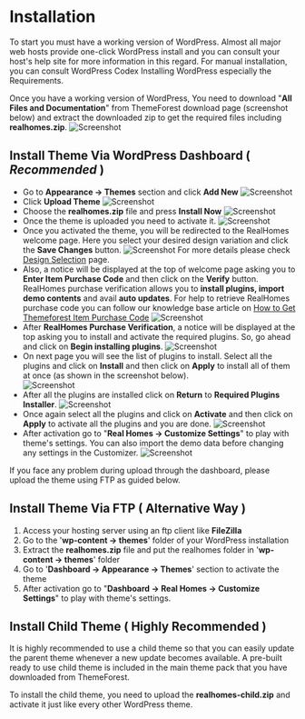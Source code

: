 # Installation

To start you must have a working version of WordPress. Almost all major web hosts provide one-click WordPress install and you can consult your host's help site for more information in this regard. For manual installation, you can consult WordPress Codex Installing WordPress especially the Requirements.

Once you have a working version of WordPress, You need to download "**All Files and Documentation**" from ThemeForest download page (screenshot below) and extract the downloaded zip to get the required files including **realhomes.zip**.
![Screenshot](images/installation/download-rh-full-package.png)

## Install Theme Via WordPress Dashboard ( _Recommended_ )

- Go to **Appearance → Themes** section and click **Add New**
![Screenshot](images/installation/add-new.png)
- Click **Upload Theme**
![Screenshot](images/installation/upload-theme.png)
- Choose the **realhomes.zip** file and press **Install Now**
![Screenshot](images/installation/realhomes-zip.png)
- Once the theme is uploaded you need to activate it. 
![Screenshot](images/installation/activate-theme.png)
- Once you activated the theme, you will be redirected to the RealHomes welcome page. Here you select your desired design variation and click the **Save Changes** button. 
![Screenshot](images/installation/welcome-page.png)
For more details please check [Design Selection](design-selection.md) page.
- Also, a notice will be displayed at the top of welcome page asking you to **Enter Item Purchase Code** and then click on the **Verify** button. RealHomes purchase verification allows you to **install plugins, import demo contents** and avail **auto updates**. For help to retrieve RealHomes purchase code you can follow our knowledge base article on [How to Get Themeforest Item Purchase Code](https://support.inspirythemes.com/knowledgebase/how-to-get-themeforest-item-purchase-code/) 
![Screenshot](images/installation/purchase-verification.png)
- After **RealHomes Purchase Verification**, a notice will be displayed at the top asking you to install and activate the required plugins. So, go ahead and click on **Begin installing plugins**.
![Screenshot](images/installation/begin-plugin-installation.png)
- On next page you will see the list of plugins to install. Select all the plugins and click on **Install** and then click on **Apply** to install all of them at once (as shown in the screenshot below). </br>
![Screenshot](images/installation/install-plugins.png)
- After all the plugins are installed click on **Return** to **Required Plugins Installer**. 
![Screenshot](images/installation/return-to-install.png)
- Once again select all the plugins and click on **Activate** and then click on **Apply** to activate all the plugins and you are done. 
![Screenshot](images/installation/activate-plugins.png)
- After activation go to "**Real Homes → Customize Settings**" to play with theme's settings. You can also import the demo data before changing any settings in the Customizer. 
![Screenshot](images/installation/customize.png)

If you face any problem during upload through the dashboard, please upload the theme using FTP as guided below.

## Install Theme Via FTP ( Alternative Way )

1. Access your hosting server using an ftp client like **FileZilla**
2. Go to the '**wp-content → themes**' folder of your WordPress installation
3. Extract the **realhomes.zip** file and put the realhomes folder in '**wp-content → themes**' folder
4. Go to '**Dashboard → Appearance → Themes**' section to activate the theme
5. After activation go to "**Dashboard → Real Homes → Customize Settings**" to play with theme's settings.

## Install Child Theme ( Highly Recommended )

It is highly recommended to use a child theme so that you can easily update the parent theme whenever a new update becomes available. A pre-built ready to use child theme is included in the main theme pack that you have downloaded from ThemeForest.

To install the child theme, you need to upload the **realhomes-child.zip** and activate it just like every other WordPress theme.